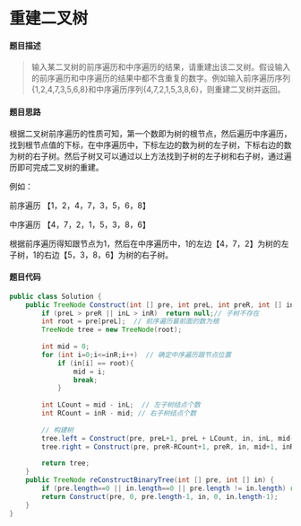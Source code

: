 # 重建二叉树

#### **题目描述**

> 输入某二叉树的前序遍历和中序遍历的结果，请重建出该二叉树。假设输入的前序遍历和中序遍历的结果中都不含重复的数字。例如输入前序遍历序列{1,2,4,7,3,5,6,8}和中序遍历序列{4,7,2,1,5,3,8,6}，则重建二叉树并返回。

#### **题目思路**

根据二叉树前序遍历的性质可知，第一个数即为树的根节点，然后遍历中序遍历，找到根节点值的下标，在中序遍历中，下标左边的数为树的左子树，下标右边的数为树的右子树。然后子树又可以通过以上方法找到子树的左子树和右子树，通过遍历即可完成二叉树的重建。

例如：

前序遍历 【1，2，4，7，3，5，6，8】

中序遍历 【4，7，2，1，5，3，8，6】

根据前序遍历得知跟节点为1，然后在中序遍历中，1的左边【4，7，2】为树的左子树，1的右边【5，3，8，6】为树的右子树。

#### 题目代码

```java
public class Solution {
    public TreeNode Construct(int [] pre, int preL, int preR, int [] in, int inL, int inR) {
        if (preL > preR || inL > inR)  return null;// 子树不存在
        int root = pre[preL];  // 前序遍历最前面的数为根
        TreeNode tree = new TreeNode(root);
        
        int mid = 0;
        for (int i=0;i<=inR;i++)  // 确定中序遍历跟节点位置
            if (in[i] == root){
                mid = i;
                break;
            }
        
        int LCount = mid - inL;  // 左子树结点个数
        int RCount = inR - mid; // 右子树结点个数
        
        // 构建树
        tree.left = Construct(pre, preL+1, preL + LCount, in, inL, mid-1);  
        tree.right = Construct(pre, preR-RCount+1, preR, in, mid+1, inR);
        
        return tree;
    }
    public TreeNode reConstructBinaryTree(int [] pre, int [] in) {
        if (pre.length==0 || in.length==0 || pre.length != in.length) return null;
        return Construct(pre, 0, pre.length-1, in, 0, in.length-1);
    }
}
```

